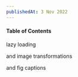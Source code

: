 ```yaml
---
publishedAt: 3 Nov 2022
---
```


#### Table of Contents

lazy loading

and image transformations 

and fig captions